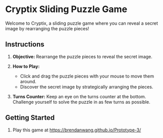 # Cryptix Sliding Puzzle Game

Welcome to Cryptix, a sliding puzzle game where you can reveal a secret image by rearranging the puzzle pieces!

## Instructions

1. **Objective:** Rearrange the puzzle pieces to reveal the secret image.

2. **How to Play:**
   - Click and drag the puzzle pieces with your mouse to move them around.
   - Discover the secret image by strategically arranging the pieces.

3. **Turns Counter:** Keep an eye on the turns counter at the bottom. Challenge yourself to solve the puzzle in as few turns as possible.

## Getting Started

1. Play this game at https://brendanwang.github.io/Prototype-3/
